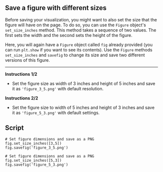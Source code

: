 ## Save a figure with different sizes

Before saving your visualization, you might want to also set the size that the figure will have on the page. To do so, you can use the `Figure` object's `set_size_inches` method. This method takes a sequence of two values. The first sets the width and the second sets the height of the figure.

Here, you will again have a `Figure` object called `fig` already provided (you can run `plt.show` if you want to see its contents). Use the `Figure` methods `set_size_inches` and `savefig` to change its size and save two different versions of this figure.

<hr>

**Instructions 1/2**

* Set the figure size as width of 3 inches and height of 5 inches and save it as `'figure_3_5.png'` with default resolution.

**Instructions 2/2**

* Set the figure size to width of 5 inches and height of 3 inches and save it as `'figure_5_3.png'` with default settings.

## Script
```
# Set figure dimensions and save as a PNG
fig.set_size_inches([3,5])
fig.savefig('figure_3_5.png')
```
```
# Set figure dimensions and save as a PNG
fig.set_size_inches([5,3])
fig.savefig('figure_5_3.png')
```